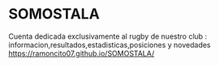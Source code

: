 # SOMOSTALA
Cuenta dedicada exclusivamente al rugby de nuestro club : informacion,resultados,estadisticas,posiciones y novedades
https://ramoncito07.github.io/SOMOSTALA/
